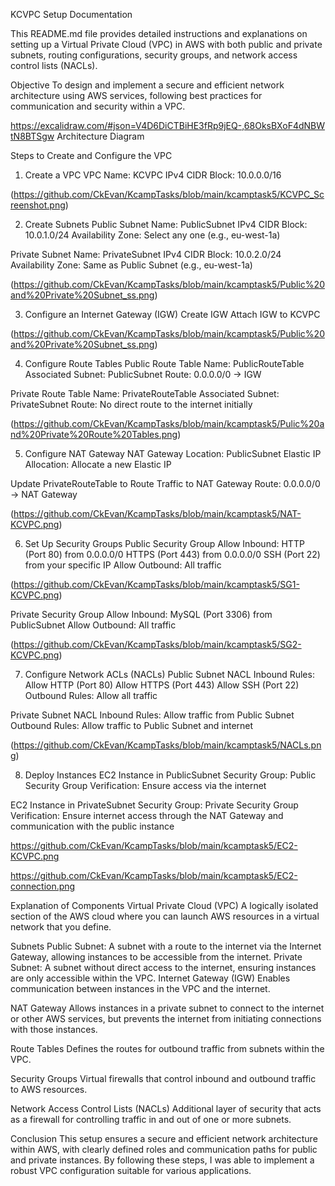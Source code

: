 KCVPC Setup Documentation

This README.md file provides detailed instructions and explanations on setting up a Virtual Private Cloud (VPC) in AWS with both public and private subnets, routing configurations, security groups, and network access control lists (NACLs).

Objective
To design and implement a secure and efficient network architecture using AWS services, following best practices for communication and security within a VPC.

https://excalidraw.com/#json=V4D6DiCTBiHE3fRp9jEQ-,68OksBXoF4dNBWtN8BTSgw
Architecture Diagram 

Steps to Create and Configure the VPC
1. Create a VPC
VPC Name: KCVPC
IPv4 CIDR Block: 10.0.0.0/16

(https://github.com/CkEvan/KcampTasks/blob/main/kcamptask5/KCVPC_Screenshot.png)

2. Create Subnets
Public Subnet
Name: PublicSubnet
IPv4 CIDR Block: 10.0.1.0/24
Availability Zone: Select any one (e.g., eu-west-1a)

Private Subnet
Name: PrivateSubnet
IPv4 CIDR Block: 10.0.2.0/24
Availability Zone: Same as Public Subnet (e.g., eu-west-1a)

(https://github.com/CkEvan/KcampTasks/blob/main/kcamptask5/Public%20and%20Private%20Subnet_ss.png)

3. Configure an Internet Gateway (IGW)
Create IGW
Attach IGW to KCVPC

(https://github.com/CkEvan/KcampTasks/blob/main/kcamptask5/Public%20and%20Private%20Subnet_ss.png)

4. Configure Route Tables
Public Route Table
Name: PublicRouteTable
Associated Subnet: PublicSubnet
Route: 0.0.0.0/0 -> IGW


Private Route Table
Name: PrivateRouteTable
Associated Subnet: PrivateSubnet
Route: No direct route to the internet initially

(https://github.com/CkEvan/KcampTasks/blob/main/kcamptask5/Pulic%20and%20Private%20Route%20Tables.png)

5. Configure NAT Gateway
NAT Gateway Location: PublicSubnet
Elastic IP Allocation: Allocate a new Elastic IP

Update PrivateRouteTable to Route Traffic to NAT Gateway
Route: 0.0.0.0/0 -> NAT Gateway

(https://github.com/CkEvan/KcampTasks/blob/main/kcamptask5/NAT-KCVPC.png)

6. Set Up Security Groups
Public Security Group
Allow Inbound:
HTTP (Port 80) from 0.0.0.0/0
HTTPS (Port 443) from 0.0.0.0/0
SSH (Port 22) from your specific IP
Allow Outbound:
All traffic

(https://github.com/CkEvan/KcampTasks/blob/main/kcamptask5/SG1-KCVPC.png)

Private Security Group
Allow Inbound:
MySQL (Port 3306) from PublicSubnet
Allow Outbound:
All traffic

(https://github.com/CkEvan/KcampTasks/blob/main/kcamptask5/SG2-KCVPC.png)

7. Configure Network ACLs (NACLs)
Public Subnet NACL
Inbound Rules:
Allow HTTP (Port 80)
Allow HTTPS (Port 443)
Allow SSH (Port 22)
Outbound Rules:
Allow all traffic

Private Subnet NACL
Inbound Rules:
Allow traffic from Public Subnet
Outbound Rules:
Allow traffic to Public Subnet and internet

(https://github.com/CkEvan/KcampTasks/blob/main/kcamptask5/NACLs.png)

8. Deploy Instances
EC2 Instance in PublicSubnet
Security Group: Public Security Group
Verification: Ensure access via the internet

EC2 Instance in PrivateSubnet
Security Group: Private Security Group
Verification: Ensure internet access through the NAT Gateway and communication with the public instance

https://github.com/CkEvan/KcampTasks/blob/main/kcamptask5/EC2-KCVPC.png

https://github.com/CkEvan/KcampTasks/blob/main/kcamptask5/EC2-connection.png

Explanation of Components
Virtual Private Cloud (VPC)
A logically isolated section of the AWS cloud where you can launch AWS resources in a virtual network that you define.

Subnets
Public Subnet: A subnet with a route to the internet via the Internet Gateway, allowing instances to be accessible from the internet.
Private Subnet: A subnet without direct access to the internet, ensuring instances are only accessible within the VPC.
Internet Gateway (IGW)
Enables communication between instances in the VPC and the internet.

NAT Gateway
Allows instances in a private subnet to connect to the internet or other AWS services, but prevents the internet from initiating connections with those instances.

Route Tables
Defines the routes for outbound traffic from subnets within the VPC.

Security Groups
Virtual firewalls that control inbound and outbound traffic to AWS resources.

Network Access Control Lists (NACLs)
Additional layer of security that acts as a firewall for controlling traffic in and out of one or more subnets.

Conclusion
This setup ensures a secure and efficient network architecture within AWS, with clearly defined roles and communication paths for public and private instances. By following these steps, I was able to implement a robust VPC configuration suitable for various applications.


[def]: https://github.com/CkEvan/KcampTasks/blob/main/kcamptask5/KCVPC_Screenshot.png